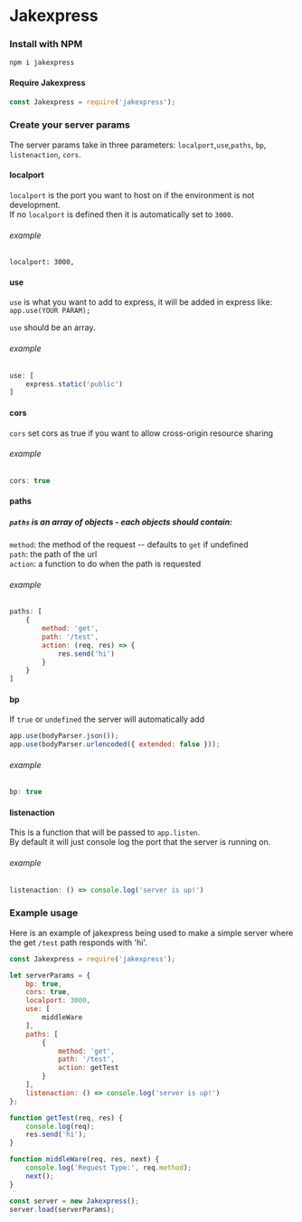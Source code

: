# Jakexpress

### Install with NPM

`npm i jakexpress`

#### Require Jakexpress

``` javascript
const Jakexpress = require('jakexpress');
```

### Create your server params

The server params take in three parameters: `localport`,`use`,`paths`, `bp`, `listenaction`, `cors`.

#### localport

`localport` is the port you want to host on if the environment is not development.  
If no `localport` is defined then it is automatically set to `3000`.

###### example

`localport: 3000,`

#### use

`use` is what you want to add to express, it will be added in express like:
`app.use(YOUR PARAM);`

`use` should be an array.

###### example

``` javascript
use: [
    express.static('public')
]
```

#### cors

`cors` set cors as true if you want to allow cross-origin resource sharing

###### example

``` javascript
cors: true
```

#### paths

##### `paths` is an array of objects - each objects should contain: 
   
`method`: the method of the request  -- defaults to `get` if undefined  
`path`: the path of the url  
`action`: a function to do when the path is requested  

###### example

```javascript
paths: [
    {
        method: 'get',
        path: '/test',
        action: (req, res) => {
            res.send('hi')
        }
    }
]
```

#### bp

If `true` or `undefined` the server will automatically add  
``` javascript
app.use(bodyParser.json());
app.use(bodyParser.urlencoded({ extended: false }));
```

###### example

``` javascript
bp: true
```

#### listenaction

This is a function that will be passed to `app.listen`.  
By default it will just console log the port that the server is running on.

###### example

``` javascript
listenaction: () => console.log('server is up!')
```

### Example usage

Here is an example of jakexpress being used to make a simple server where the get `/test` path responds with 'hi'.

```javascript
const Jakexpress = require('jakexpress');

let serverParams = {
    bp: true,
    cors: true,
    localport: 3000,
    use: [
        middleWare
    ],
    paths: [
        {
            method: 'get',
            path: '/test',
            action: getTest
        }
    ],
    listenaction: () => console.log('server is up!')
};

function getTest(req, res) {
    console.log(req);
    res.send('hi');
}

function middleWare(req, res, next) {
    console.log('Request Type:', req.method);
    next();
}

const server = new Jakexpress();
server.load(serverParams);
```


